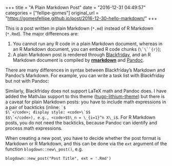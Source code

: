 +++
title = "A Plain Markdown Post"
date = "2016-12-31 04:49:57"
categories = ["fellipe-gomes"]
original_url = "https://gomesfellipe.github.io/post/2016-12-30-hello-markdown/"
+++

<div id="content">
<p>
This is a post written in plain Markdown (<code>*.md</code>) instead of
R Markdown (<code>*.Rmd</code>). The major differences are:
</p>
<ol>
<li>
You cannot run any R code in a plain Markdown document, whereas in an R
Markdown document, you can embed R code chunks
(<code>\`\``{r}</code>);</li> <li>A plain Markdown post is rendered through <a href="https://gohugo.io/overview/configuration/">Blackfriday</a>, and an R Markdown document is compiled by <a href="http://rmarkdown.rstudio.com/"><strong>rmarkdown</strong></a> and <a href="http://pandoc.org/">Pandoc</a>.</li> </ol> <p>There are many differences in syntax between Blackfriday&#x2019;s Markdown and Pandoc&#x2019;s Markdown. For example, you can write a task list with Blackfriday but not with Pandoc:</p> <p>Similarly, Blackfriday does not support LaTeX math and Pandoc does. I have added the MathJax support to this theme (<a href="https://github.com/yihui/hugo-lithium-theme">hugo-lithium-theme</a>) but there is a caveat for plain Markdown posts: you have to include math expressions in a pair of backticks (inline: <code>`$
$\`&lt;/code&gt;; display style: &lt;code&gt;\`$$
$$\`&lt;/code&gt;), e.g., &lt;code&gt;$S\_n = \_{i=1}^n X\_i$</code>.
For R Markdown posts, you do not need the backticks, because Pandoc can
identify and process math expressions.
</p>
<p>
When creating a new post, you have to decide whether the post format is
Markdown or R Markdown, and this can be done via the <code>ext</code>
argument of the function <code>blogdown::new\_post()</code>, e.g.
</p>
<pre><code class="language-r">blogdown::new_post(&quot;Post Title&quot;, ext = &apos;.Rmd&apos;)
</code></pre>
</div>

